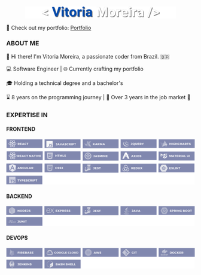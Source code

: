 <p align="center">
  <img width="80%" src="images/logo.png"/> 
</p>

🔗 Check out my portfolio: [Portfolio](seu_link_aqui)

### ABOUT ME

👋 Hi there! I'm Vitoria Moreira, a passionate coder from Brazil. 🇧🇷

💻 Software Engineer | 🌐 Currently crafting my portfolio

🎓 Holding a technical degree and a bachelor's 

⌛ 8 years on the programming journey | 💼 Over 3 years in the job market 🚀



### EXPERTISE IN

#### FRONTEND
 <img src="images/frontend.png"/>

#### BACKEND
 <img src="images/backend.png"/>



#### DEVOPS
 <img src="images/devops.png"/>

<!-- 
### PROJECTS PRESENTATION

[![Watch the video](images/bulding.gif)](...) -->
